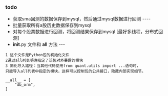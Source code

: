 ###  todo
- 获取sma回测的数据保存到mysql，然后通过mysql数据进行回测  ----
- 批量获取所有a股历史数据保存到mysql
- 对每个股票数据进行回测，将回测结果保存到mysql [最好多线程，分布式回测]
-    __init__.py 文件和 __all__ 方法  ---
```
1 这个文件是Python包的初始化文件
2通过all列表明确指定了该包对外暴露的模块
3 简化导入路径：当其他代码使用from quant.utils import ...语句时，
只能导入all列表中指定的模块，这样可以控制包的公共接口，隐藏内部实现细节。

__all__ = [
    "db_orm",
]
```